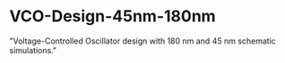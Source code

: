 # VCO-Design-45nm-180nm
"Voltage-Controlled Oscillator design with 180 nm and 45 nm schematic simulations."
